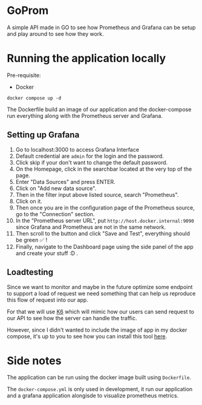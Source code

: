 # GoProm

A simple API made in GO to see how Prometheus and Grafana can be setup and play around to see how they work.

# Running the application locally

Pre-requisite:

- Docker

```
docker compose up -d
```

The Dockerfile build an image of our application and the docker-compose run everything along with the Prometheus server and Grafana.

## Setting up Grafana

1. Go to localhost:3000 to access Grafana Interface
2. Default credential are `admin` for the login and the password.
3. Click skip if your don't want to change the default password.
4. On the Homepage, click in the searchbar located at the very top of the page.
5. Enter "Data Sources" and press ENTER.
6. Click on "Add new data source".
7. Then in the filter input above listed source, search "Prometheus".
8. Click on it.
9. Then once you are in the configuration page of the Prometheus source, go to the "Connection" section.
10. In the "Prometheus server URL", put `http://host.docker.internal:9090` since Grafana and Prometheus are not in the same network.
11. Then scroll to the button and click "Save and Test", everything should be green ✅ !
12. Finally, navigate to the Dashboard page using the side panel of the app and create your stuff :D .

## Loadtesting

Since we want to monitor and maybe in the future optimize some endpoint to support a load of request we need something that can help us reproduce this flow of request into our app.

For that we will use [K6](https://k6.io/) which will mimic how our users can send request to our API to see how the server can handle the traffic.

However, since I didn't wanted to include the image of app in my docker compose, it's up to you to see how you can install this tool [here](https://grafana.com/docs/k6/latest/set-up/install-k6/).

# Side notes

The application can be run using the docker image built using `Dockerfile`.

The `docker-compose.yml` is only used in development, it run our application and a grafana application alongisde to visualize prometheus metrics.
